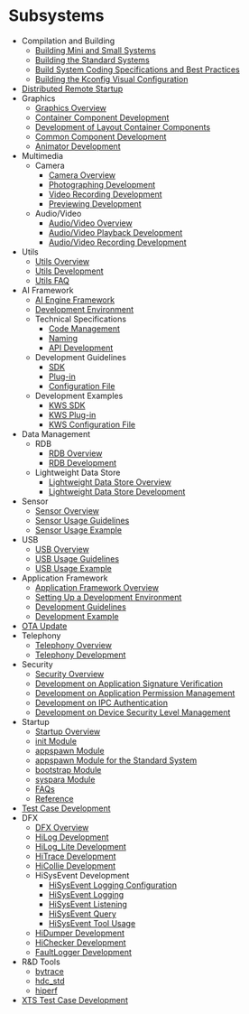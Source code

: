 #  Subsystems

- Compilation and Building
  - [Building Mini and Small Systems](subsys-build-mini-lite.md)
  - [Building the Standard Systems](subsys-build-standard-large.md)
  - [Build System Coding Specifications and Best Practices](subsys-build-gn-coding-style-and-best-practice.md)
  - [Building the Kconfig Visual Configuration](subsys-build-gn-kconfig-visual-config-guide.md)
- [Distributed Remote Startup](subsys-remote-start.md)
- Graphics
  - [Graphics Overview](subsys-graphics-overview.md)
  - [Container Component Development](subsys-graphics-container-guide.md)
  - [Development of Layout Container Components](subsys-graphics-layout-guide.md)
  - [Common Component Development](subsys-graphics-common-guide.md)
  - [Animator Development](subsys-graphics-animation-guide.md)
- Multimedia
  - Camera
    - [Camera Overview](subsys-multimedia-camera-overview.md)
    - [Photographing Development](subsys-multimedia-camera-photo-guide.md)
    - [Video Recording Development](subsys-multimedia-camera-record-guide.md)
    - [Previewing Development](subsys-multimedia-camera-preview-guide.md)
  - Audio/Video
    - [Audio/Video Overview](subsys-multimedia-video-overview.md)
    - [Audio/Video Playback Development](subsys-multimedia-video-play-guide.md)
    - [Audio/Video Recording Development](subsys-multimedia-video-record-guide.md)
- Utils
  - [Utils Overview](subsys-utils-overview.md)
  - [Utils Development](subsys-utils-guide.md)
  - [Utils FAQ](subsys-utils-faqs.md)
- AI Framework
  - [AI Engine Framework](subsys-aiframework-guide.md)
  - [Development Environment](subsys-aiframework-envbuild.md)
  - Technical Specifications
    - [Code Management](subsys-aiframework-tech-codemanage.md)
    - [Naming](subsys-aiframework-tech-name.md)
    - [API Development](subsys-aiframework-tech-interface.md)
  - Development Guidelines
    - [SDK](subsys-aiframework-devguide-sdk.md)
    - [Plug-in](subsys-aiframework-devguide-plugin.md)
    - [Configuration File](subsys-aiframework-devguide-conf.md)
  - Development Examples
    - [KWS SDK](subsys-aiframework-demo-sdk.md)
    - [KWS Plug-in](subsys-aiframework-demo-plugin.md)
    - [KWS Configuration File](subsys-aiframework-demo-conf.md)
- Data Management
  - RDB
    - [RDB Overview](subsys-data-relational-database-overview.md)
    - [RDB Development](subsys-data-relational-database-guide.md)
  - Lightweight Data Store
    - [Lightweight Data Store Overview](subsys-data-storage-overview.md)
    - [Lightweight Data Store Development](subsys-data-storage-guide.md)
- Sensor
  - [Sensor Overview](subsys-sensor-overview.md)
  - [Sensor Usage Guidelines](subsys-sensor-guide.md)
  - [Sensor Usage Example](subsys-sensor-demo.md)
- USB
  - [USB Overview](subsys-usbservice-overview.md)
  - [USB Usage Guidelines](subsys-usbservice-guide.md)
  - [USB Usage Example](subsys-usbservice-demo.md)
- Application Framework
  - [Application Framework Overview](subsys-application-framework-overview.md)
  - [Setting Up a Development Environment](subsys-application-framework-envbuild.md)
  - [Development Guidelines](subsys-application-framework-guide.md)
  - [Development Example](subsys-application-framework-demo.md)
- [OTA Update](subsys-ota-guide.md)
- Telephony
  - [Telephony Overview](subsys-tel-overview.md)
  - [Telephony Development](subsys-tel-guide.md)
- Security
  - [Security Overview](subsys-security-overview.md)
  - [Development on Application Signature Verification](subsys-security-sigverify.md)
  - [Development on Application Permission Management](subsys-security-rightmanagement.md)
  - [Development on IPC Authentication](subsys-security-communicationverify.md)
  - [Development on Device Security Level Management](subsys-security-devicesecuritylevel.md)
- Startup
  - [Startup Overview](subsys-boot-overview.md)
  - [init Module](subsys-boot-init.md)
  - [appspawn Module](subsys-boot-appspawn.md)
  - [appspawn Module for the Standard System](subsys-boot-appspawn-standard.md)
  - [bootstrap Module](subsys-boot-bootstrap.md)
  - [syspara Module](subsys-boot-syspara.md)
  - [FAQs](subsys-boot-faqs.md)
  - [Reference](subsys-boot-ref.md)
- [Test Case Development](subsys-testguide-test.md)
- DFX
  - [DFX Overview](subsys-dfx-overview.md)
  - [HiLog Development](subsys-dfx-hilog-rich.md)
  - [HiLog\_Lite Development](subsys-dfx-hilog-lite.md)
  - [HiTrace Development](subsys-dfx-hitrace.md)
  - [HiCollie Development](subsys-dfx-hicollie.md)
  - HiSysEvent Development
    - [HiSysEvent Logging Configuration](subsys-dfx-hisysevent-logging-config.md)
    - [HiSysEvent Logging](subsys-dfx-hisysevent-logging.md)
    - [HiSysEvent Listening](subsys-dfx-hisysevent-listening.md)
    - [HiSysEvent Query](subsys-dfx-hisysevent-query.md)
    - [HiSysEvent Tool Usage](subsys-dfx-hisysevent-tool.md)
  - [HiDumper Development](subsys-dfx-hidumper.md)
  - [HiChecker Development](subsys-dfx-hichecker.md)
  - [FaultLogger Development](subsys-dfx-faultlogger.md)
- R&D Tools
  - [bytrace](subsys-toolchain-bytrace-guide.md)
  - [hdc\_std](subsys-toolchain-hdc-guide.md)
  - [hiperf](subsys-toolchain-hiperf.md)
- [XTS Test Case Development](subsys-xts-guide.md)